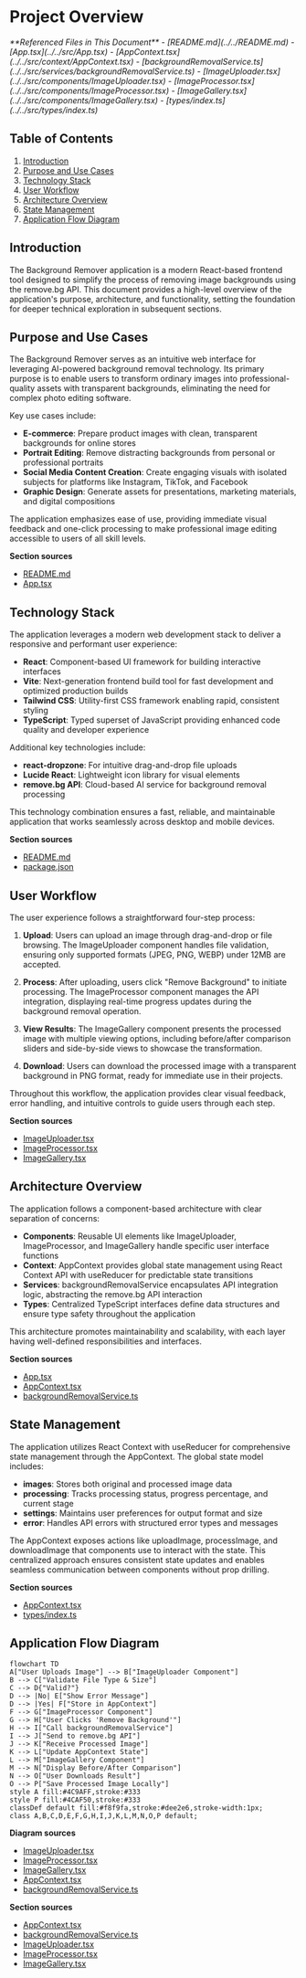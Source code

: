 # Project Overview

<cite>
**Referenced Files in This Document**   
- [README.md](../../README.md)
- [App.tsx](../../src/App.tsx)
- [AppContext.tsx](../../src/context/AppContext.tsx)
- [backgroundRemovalService.ts](../../src/services/backgroundRemovalService.ts)
- [ImageUploader.tsx](../../src/components/ImageUploader.tsx)
- [ImageProcessor.tsx](../../src/components/ImageProcessor.tsx)
- [ImageGallery.tsx](../../src/components/ImageGallery.tsx)
- [types/index.ts](../../src/types/index.ts)
</cite>

## Table of Contents
1. [Introduction](#introduction)
2. [Purpose and Use Cases](#purpose-and-use-cases)
3. [Technology Stack](#technology-stack)
4. [User Workflow](#user-workflow)
5. [Architecture Overview](#architecture-overview)
6. [State Management](#state-management)
7. [Application Flow Diagram](#application-flow-diagram)

## Introduction

The Background Remover application is a modern React-based frontend tool designed to simplify the process of removing image backgrounds using the remove.bg API. This document provides a high-level overview of the application's purpose, architecture, and functionality, setting the foundation for deeper technical exploration in subsequent sections.

## Purpose and Use Cases

The Background Remover serves as an intuitive web interface for leveraging AI-powered background removal technology. Its primary purpose is to enable users to transform ordinary images into professional-quality assets with transparent backgrounds, eliminating the need for complex photo editing software.

Key use cases include:
- **E-commerce**: Prepare product images with clean, transparent backgrounds for online stores
- **Portrait Editing**: Remove distracting backgrounds from personal or professional portraits
- **Social Media Content Creation**: Create engaging visuals with isolated subjects for platforms like Instagram, TikTok, and Facebook
- **Graphic Design**: Generate assets for presentations, marketing materials, and digital compositions

The application emphasizes ease of use, providing immediate visual feedback and one-click processing to make professional image editing accessible to users of all skill levels.

**Section sources**
- [README.md](../../README.md#L1-L20)
- [App.tsx](../../src/App.tsx#L1-L20)

## Technology Stack

The application leverages a modern web development stack to deliver a responsive and performant user experience:

- **React**: Component-based UI framework for building interactive interfaces
- **Vite**: Next-generation frontend build tool for fast development and optimized production builds
- **Tailwind CSS**: Utility-first CSS framework enabling rapid, consistent styling
- **TypeScript**: Typed superset of JavaScript providing enhanced code quality and developer experience

Additional key technologies include:
- **react-dropzone**: For intuitive drag-and-drop file uploads
- **Lucide React**: Lightweight icon library for visual elements
- **remove.bg API**: Cloud-based AI service for background removal processing

This technology combination ensures a fast, reliable, and maintainable application that works seamlessly across desktop and mobile devices.

**Section sources**
- [README.md](../../README.md#L100-L120)
- [package.json](../../package.json#L1-L50)

## User Workflow

The user experience follows a straightforward four-step process:

1. **Upload**: Users can upload an image through drag-and-drop or file browsing. The ImageUploader component handles file validation, ensuring only supported formats (JPEG, PNG, WEBP) under 12MB are accepted.

2. **Process**: After uploading, users click "Remove Background" to initiate processing. The ImageProcessor component manages the API integration, displaying real-time progress updates during the background removal operation.

3. **View Results**: The ImageGallery component presents the processed image with multiple viewing options, including before/after comparison sliders and side-by-side views to showcase the transformation.

4. **Download**: Users can download the processed image with a transparent background in PNG format, ready for immediate use in their projects.

Throughout this workflow, the application provides clear visual feedback, error handling, and intuitive controls to guide users through each step.

**Section sources**
- [ImageUploader.tsx](../../src/components/ImageUploader.tsx#L1-L50)
- [ImageProcessor.tsx](../../src/components/ImageProcessor.tsx#L1-L50)
- [ImageGallery.tsx](../../src/components/ImageGallery.tsx#L1-L50)

## Architecture Overview

The application follows a component-based architecture with clear separation of concerns:

- **Components**: Reusable UI elements like ImageUploader, ImageProcessor, and ImageGallery handle specific user interface functions
- **Context**: AppContext provides global state management using React Context API with useReducer for predictable state transitions
- **Services**: backgroundRemovalService encapsulates API integration logic, abstracting the remove.bg API interaction
- **Types**: Centralized TypeScript interfaces define data structures and ensure type safety throughout the application

This architecture promotes maintainability and scalability, with each layer having well-defined responsibilities and interfaces.

**Section sources**
- [App.tsx](../../src/App.tsx#L1-L50)
- [AppContext.tsx](../../src/context/AppContext.tsx#L1-L50)
- [backgroundRemovalService.ts](../../src/services/backgroundRemovalService.ts#L1-L50)

## State Management

The application utilizes React Context with useReducer for comprehensive state management through the AppContext. The global state model includes:

- **images**: Stores both original and processed image data
- **processing**: Tracks processing status, progress percentage, and current stage
- **settings**: Maintains user preferences for output format and size
- **error**: Handles API errors with structured error types and messages

The AppContext exposes actions like uploadImage, processImage, and downloadImage that components use to interact with the state. This centralized approach ensures consistent state updates and enables seamless communication between components without prop drilling.

**Section sources**
- [AppContext.tsx](../../src/context/AppContext.tsx#L1-L100)
- [types/index.ts](../../src/types/index.ts#L1-L50)

## Application Flow Diagram

```mermaid
flowchart TD
A["User Uploads Image"] --> B["ImageUploader Component"]
B --> C["Validate File Type & Size"]
C --> D{"Valid?"}
D --> |No| E["Show Error Message"]
D --> |Yes| F["Store in AppContext"]
F --> G["ImageProcessor Component"]
G --> H["User Clicks 'Remove Background'"]
H --> I["Call backgroundRemovalService"]
I --> J["Send to remove.bg API"]
J --> K["Receive Processed Image"]
K --> L["Update AppContext State"]
L --> M["ImageGallery Component"]
M --> N["Display Before/After Comparison"]
N --> O["User Downloads Result"]
O --> P["Save Processed Image Locally"]
style A fill:#4C9AFF,stroke:#333
style P fill:#4CAF50,stroke:#333
classDef default fill:#f8f9fa,stroke:#dee2e6,stroke-width:1px;
class A,B,C,D,E,F,G,H,I,J,K,L,M,N,O,P default;
```

**Diagram sources**
- [ImageUploader.tsx](../../src/components/ImageUploader.tsx#L1-L204)
- [ImageProcessor.tsx](../../src/components/ImageProcessor.tsx#L1-L186)
- [ImageGallery.tsx](../../src/components/ImageGallery.tsx#L1-L243)
- [AppContext.tsx](../../src/context/AppContext.tsx#L1-L235)
- [backgroundRemovalService.ts](../../src/services/backgroundRemovalService.ts#L1-L136)

**Section sources**
- [AppContext.tsx](../../src/context/AppContext.tsx#L1-L235)
- [backgroundRemovalService.ts](../../src/services/backgroundRemovalService.ts#L1-L136)
- [ImageUploader.tsx](../../src/components/ImageUploader.tsx#L1-L204)
- [ImageProcessor.tsx](../../src/components/ImageProcessor.tsx#L1-L186)
- [ImageGallery.tsx](../../src/components/ImageGallery.tsx#L1-L243)